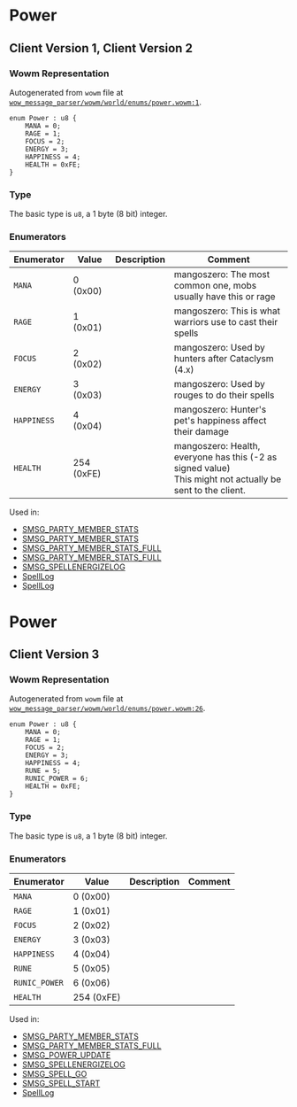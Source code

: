 # Power

## Client Version 1, Client Version 2

### Wowm Representation

Autogenerated from `wowm` file at [`wow_message_parser/wowm/world/enums/power.wowm:1`](https://github.com/gtker/wow_messages/tree/main/wow_message_parser/wowm/world/enums/power.wowm#L1).

```rust,ignore
enum Power : u8 {
    MANA = 0;
    RAGE = 1;
    FOCUS = 2;
    ENERGY = 3;
    HAPPINESS = 4;
    HEALTH = 0xFE;
}
```
### Type
The basic type is `u8`, a 1 byte (8 bit) integer.
### Enumerators
| Enumerator | Value  | Description | Comment |
| --------- | -------- | ----------- | ------- |
| `MANA` | 0 (0x00) |  | mangoszero: The most common one, mobs usually have this or rage |
| `RAGE` | 1 (0x01) |  | mangoszero: This is what warriors use to cast their spells |
| `FOCUS` | 2 (0x02) |  | mangoszero: Used by hunters after Cataclysm (4.x) |
| `ENERGY` | 3 (0x03) |  | mangoszero: Used by rouges to do their spells |
| `HAPPINESS` | 4 (0x04) |  | mangoszero: Hunter's pet's happiness affect their damage |
| `HEALTH` | 254 (0xFE) |  | mangoszero: Health, everyone has this (-2 as signed value)<br/>This might not actually be sent to the client. |

Used in:
* [SMSG_PARTY_MEMBER_STATS](smsg_party_member_stats.md)
* [SMSG_PARTY_MEMBER_STATS](smsg_party_member_stats.md)
* [SMSG_PARTY_MEMBER_STATS_FULL](smsg_party_member_stats_full.md)
* [SMSG_PARTY_MEMBER_STATS_FULL](smsg_party_member_stats_full.md)
* [SMSG_SPELLENERGIZELOG](smsg_spellenergizelog.md)
* [SpellLog](spelllog.md)
* [SpellLog](spelllog.md)

# Power

## Client Version 3

### Wowm Representation

Autogenerated from `wowm` file at [`wow_message_parser/wowm/world/enums/power.wowm:26`](https://github.com/gtker/wow_messages/tree/main/wow_message_parser/wowm/world/enums/power.wowm#L26).

```rust,ignore
enum Power : u8 {
    MANA = 0;
    RAGE = 1;
    FOCUS = 2;
    ENERGY = 3;
    HAPPINESS = 4;
    RUNE = 5;
    RUNIC_POWER = 6;
    HEALTH = 0xFE;
}
```
### Type
The basic type is `u8`, a 1 byte (8 bit) integer.
### Enumerators
| Enumerator | Value  | Description | Comment |
| --------- | -------- | ----------- | ------- |
| `MANA` | 0 (0x00) |  |  |
| `RAGE` | 1 (0x01) |  |  |
| `FOCUS` | 2 (0x02) |  |  |
| `ENERGY` | 3 (0x03) |  |  |
| `HAPPINESS` | 4 (0x04) |  |  |
| `RUNE` | 5 (0x05) |  |  |
| `RUNIC_POWER` | 6 (0x06) |  |  |
| `HEALTH` | 254 (0xFE) |  |  |

Used in:
* [SMSG_PARTY_MEMBER_STATS](smsg_party_member_stats.md)
* [SMSG_PARTY_MEMBER_STATS_FULL](smsg_party_member_stats_full.md)
* [SMSG_POWER_UPDATE](smsg_power_update.md)
* [SMSG_SPELLENERGIZELOG](smsg_spellenergizelog.md)
* [SMSG_SPELL_GO](smsg_spell_go.md)
* [SMSG_SPELL_START](smsg_spell_start.md)
* [SpellLog](spelllog.md)

